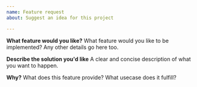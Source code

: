 ```yaml
---
name: Feature request
about: Suggest an idea for this project

---
```


**What feature would you like?**
What feature would you like to be implemented? Any other details go here too.

**Describe the solution you'd like**
A clear and concise description of what you want to happen.

**Why?**
What does this feature provide? What usecase does it fulfill?
